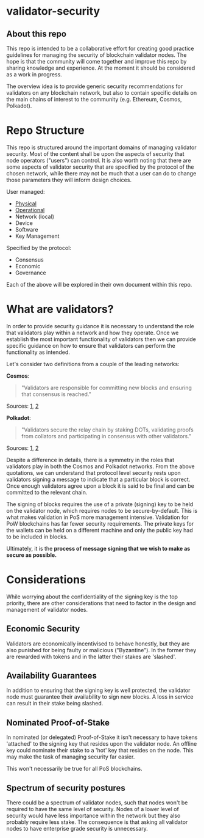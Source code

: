 # validator-security

## About this repo
This repo is intended to be a collaborative effort for creating good practice guidelines for managing the security of blockchain validator nodes. The hope is that the community will come together and improve this repo by sharing knowledge and experience. At the moment it should be considered as a work in progress.

The overview idea is to provide generic security recommendations for validators on any blockchain network, but also to contain specific details on the main chains of interest to the community (e.g. Ethereum, Cosmos, Polkadot).

# Repo Structure
This repo is structured around the important domains of managing validator security. Most of the content shall be upon the aspects of security that node operators ("users") can control. It is also worth noting that there are some aspects of validator security that are specified by the protocol of the chosen network, while there may not be much that a user can do to change those parameters they will inform design choices.

User managed:
* [Physical](https://github.com/w3f/validator-security/blob/master/physical.md)
* [Operational](https://github.com/w3f/validator-security/blob/master/operational.md)
* Network (local)
* Device
* Software
* Key Management

Specified by the protocol:
* Consensus
* Economic
* Governance

Each of the above will be explored in their own document within this repo.

# What are validators?
In order to provide security guidance it is necessary to understand the role that validators play within a network and how they operate. Once we establish the most important functionality of validators then we can provide specific guidance on how to ensure that validators can perform the functionality as intended.

Let's consider two definitions from a couple of the leading networks:

**Cosmos**:
> "Validators are responsible for committing new blocks and ensuring that consensus is reached."

Sources: [1](https://cosmos.network/), [2](https://cosmos.network/docs/validators/overview.html#introduction)

**Polkadot**:
> "Validators secure the relay chain by staking DOTs, validating proofs from collators and participating in consensus with other validators."

Sources: [1](https://polkadot.network), [2](https://github.com/paritytech/polkadot/wiki/Polkadot-Roles-&-Actors)

Despite a difference in details, there is a symmetry in the roles that validators play in both the Cosmos and Polkadot networks. From the above quotations, we can understand that protocol level security rests upon validators signing a message to indicate that a particular block is correct. Once enough validators agree upon a block it is said to be final and can be committed to the relevant chain.

The signing of blocks requires the use of a private (signing) key to be held on the validator node, which requires nodes to be secure-by-default. This is what makes validation in PoS more management intensive. Validation for PoW blockchains has far fewer security requirements. The private keys for the wallets can be held on a different machine and only the public key had to be included in blocks.

Ultimately, it is the **process of message signing that we wish to make as secure as possible.**



# Considerations
While worrying about the confidentiality of the signing key is the top priority, there are other considerations that need to factor in the design and management of validator nodes.

## Economic Security
Validators are economically incentivised to behave honestly, but they are also punished for being faulty or malicious ("Byzantine"). In the former they are rewarded with tokens and in the latter their stakes are 'slashed'.

## Availability Guarantees
In addition to ensuring that the signing key is well protected, the validator node must guarantee their availability to sign new blocks. A loss in service can result in their stake being slashed.

## Nominated Proof-of-Stake
In nominated (or delegated) Proof-of-Stake it isn't necessary to have tokens 'attached' to the signing key that resides upon the validator node. An offline key could nominate their stake to a 'hot' key that resides on the node. This may make the task of managing security far easier.

This won't necessarily be true for all PoS blockchains.

## Spectrum of security postures
There could be a spectrum of validator nodes, such that nodes won't be required to have the same level of security. Nodes of a lower level of security would have less importance within the network but they also probably require less stake. The consequence is that asking all validator nodes to have enterprise grade security is unnecessary.
